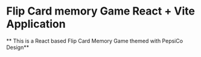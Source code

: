 # Flip Card memory Game React + Vite Application
** This is a React based Flip Card Memory Game themed with PepsiCo Design**
